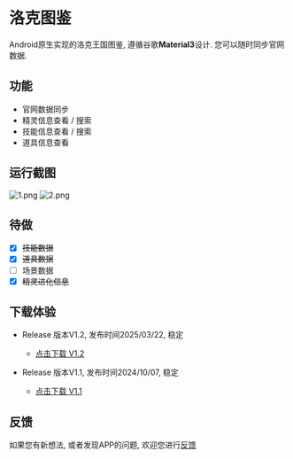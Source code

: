 # 洛克图鉴
Android原生实现的洛克王国图鉴, 遵循谷歌**Material3**设计. 您可以随时同步官网数据.

## 功能
- 官网数据同步
- 精灵信息查看 / 搜索
- 技能信息查看 / 搜索
- 道具信息查看

## 运行截图
![1.png](https://s2.loli.net/2024/10/07/Gct4Vumx6f2wDkH.png)
![2.png](https://s2.loli.net/2024/10/07/rc6lNhExRt1k2Si.png)

## 待做
- [x] ~~技能数据~~
- [x] ~~道具数据~~
- [ ] 场景数据
- [x] ~~精灵进化信息~~

## 下载体验
+ Release 版本V1.2, 发布时间2025/03/22, 稳定
  - [点击下载 V1.2](https://github.com/roco-kindom/picture-book-open/releases/download/release_v1.2/release_v1.2.apk)

+ Release 版本V1.1, 发布时间2024/10/07, 稳定
  - [点击下载 V1.1](https://github.com/roco-kindom/picture-book-open/releases/download/release_v1.1/release_v1.1.apk)
 
## 反馈
如果您有新想法, 或者发现APP的问题, 欢迎您进行[反馈](https://github.com/roco-kindom/picture-book-open/issues)
